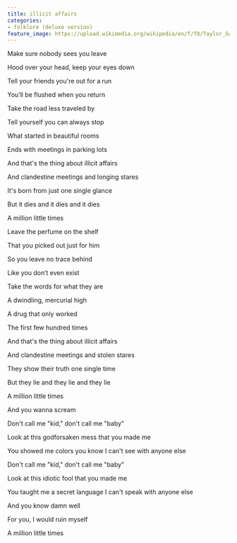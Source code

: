 ```yaml
---
title: ​illicit affairs
categories:
- folklore (deluxe version)
feature_image: https://upload.wikimedia.org/wikipedia/en/f/f8/Taylor_Swift_-_Folklore.png
--- 
```

Make sure nobody sees you leave

Hood over your head, keep your eyes down

Tell your friends you're out for a run

You’ll be flushed when you return

Take the road less traveled by

Tell yourself you can always stop

What started in beautiful rooms

Ends with meetings in parking lots

And that's the thing about illicit affairs

And clandestine meetings and longing stares

It's born from just one single glance

But it dies and it dies and it dies

A million little times

Leave the perfume on the shelf

That you picked out just for him

So you leave no trace behind

Like you don’t even exist

Take the words for what they are

A dwindling, mercurial high

A drug that only worked

The first few hundred times

And that's the thing about illicit affairs

And clandestine meetings and stolen stares

They show their truth one single time

But they lie and they lie and they lie

A million little times

And you wanna scream

Don't call me "kid," don't call me "baby"

Look at this godforsaken mess that you made me

You showed me colors you know I can't see with anyone else

Don't call me "kid," don't call me "baby"

Look at this idiotic fool that you made me

You taught me a secret language I can't speak with anyone else

And you know damn well

For you, I would ruin myself

A million little times